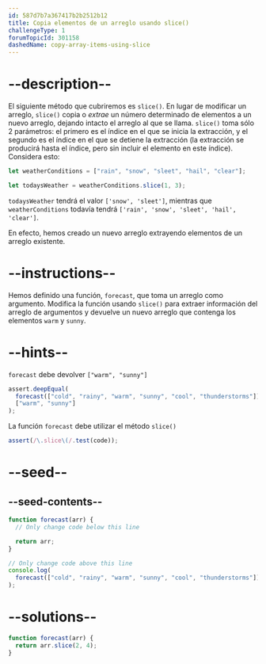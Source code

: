 ```yaml
---
id: 587d7b7a367417b2b2512b12
title: Copia elementos de un arreglo usando slice()
challengeType: 1
forumTopicId: 301158
dashedName: copy-array-items-using-slice
---
```


# --description--

El siguiente método que cubriremos es `slice()`. En lugar de modificar un arreglo, `slice()` copia o _extrae_ un número determinado de elementos a un nuevo arreglo, dejando intacto el arreglo al que se llama. `slice()` toma sólo 2 parámetros: el primero es el índice en el que se inicia la extracción, y el segundo es el índice en el que se detiene la extracción (la extracción se producirá hasta el índice, pero sin incluir el elemento en este índice). Considera esto:

```js
let weatherConditions = ["rain", "snow", "sleet", "hail", "clear"];

let todaysWeather = weatherConditions.slice(1, 3);
```

`todaysWeather` tendrá el valor `['snow', 'sleet']`, mientras que `weatherConditions` todavía tendrá `['rain', 'snow', 'sleet', 'hail', 'clear']`.

En efecto, hemos creado un nuevo arreglo extrayendo elementos de un arreglo existente.

# --instructions--

Hemos definido una función, `forecast`, que toma un arreglo como argumento. Modifica la función usando `slice()` para extraer información del arreglo de argumentos y devuelve un nuevo arreglo que contenga los elementos `warm` y `sunny`.

# --hints--

`forecast` debe devolver `["warm", "sunny"]`

```js
assert.deepEqual(
  forecast(["cold", "rainy", "warm", "sunny", "cool", "thunderstorms"]),
  ["warm", "sunny"]
);
```

La función `forecast` debe utilizar el método `slice()`

```js
assert(/\.slice\(/.test(code));
```

# --seed--

## --seed-contents--

```js
function forecast(arr) {
  // Only change code below this line

  return arr;
}

// Only change code above this line
console.log(
  forecast(["cold", "rainy", "warm", "sunny", "cool", "thunderstorms"])
);
```

# --solutions--

```js
function forecast(arr) {
  return arr.slice(2, 4);
}
```
